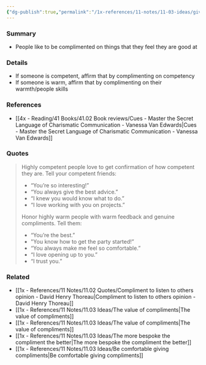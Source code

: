 ```yaml
---
{"dg-publish":true,"permalink":"/1x-references/11-notes/11-03-ideas/give-compliments-that-match-to-peoples-competency-or-warmth/","title":"Give compliments that match to peoples competency or warmth","created":"2024-09-03T19:19:42.880+03:00","updated":"2024-09-03T23:07:37.669+03:00"}
---
```



### Summary
- People like to be complimented on things that they feel they are good at

### Details
- If someone is competent, affirm that by complimenting on competency
- If someone is warm, affirm that by complimenting on their warmth/people skills

### References
- [[4x - Reading/41 Books/41.02 Book reviews/Cues - Master the Secret Language of Charismatic Communication - Vanessa Van Edwards\|Cues - Master the Secret Language of Charismatic Communication - Vanessa Van Edwards]]

### Quotes
> Highly competent people love to get confirmation of how competent they are. Tell your competent friends:
> - “You’re so interesting!”
> - “You always give the best advice.”
> - “I knew you would know what to do.”
> - “I love working with you on projects.”
>	
> Honor highly warm people with warm feedback and genuine compliments. Tell them:
>
> - “You’re the best.”
> - "You know how to get the party started!”
> - “You always make me feel so comfortable.”
> - “I love opening up to you.”
> - “I trust you.”
> 

### Related
- [[1x - References/11 Notes/11.02 Quotes/Compliment to listen to others opinion - David Henry Thoreau\|Compliment to listen to others opinion - David Henry Thoreau]]
- [[1x - References/11 Notes/11.03 Ideas/The value of compliments\|The value of compliments]]
- [[1x - References/11 Notes/11.03 Ideas/The value of compliments\|The value of compliments]]
- [[1x - References/11 Notes/11.03 Ideas/The more bespoke the compliment the better\|The more bespoke the compliment the better]]
- [[1x - References/11 Notes/11.03 Ideas/Be comfortable giving compliments\|Be comfortable giving compliments]]